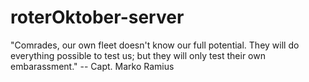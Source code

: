 # roterOktober-server
"Comrades, our own fleet doesn't know our full potential. They will do everything possible to test us; but they will only test their own embarassment."
 -- Capt. Marko Ramius
